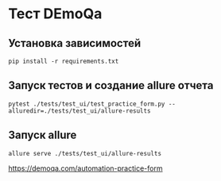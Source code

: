 # Тест DEmoQa

## Установка зависимостей

```pip install -r requirements.txt```

## Запуск тестов и создание allure отчета

```pytest ./tests/test_ui/test_practice_form.py --alluredir=./tests/test_ui/allure-results```

## Запуск allure

```allure serve ./tests/test_ui/allure-results```

https://demoqa.com/automation-practice-form

